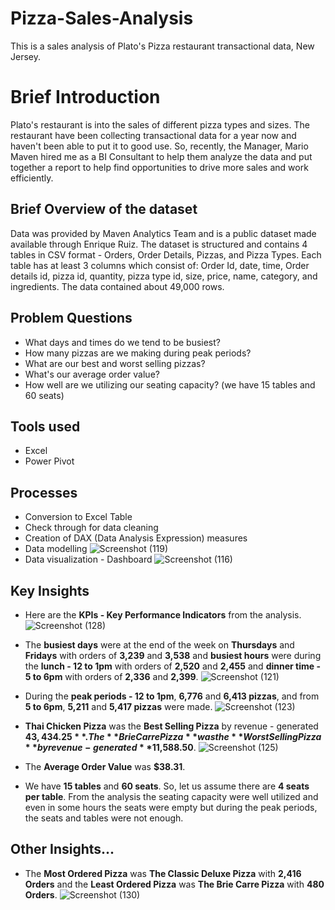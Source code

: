 # Pizza-Sales-Analysis
This is a sales analysis of Plato's Pizza restaurant transactional data, New Jersey.
# Brief Introduction
Plato's restaurant is into the sales of different pizza types and sizes. The restaurant have been collecting transactional data for a year now and haven't been able to put it to good use. So, recently, the Manager, Mario Maven hired me as a BI Consultant to help them analyze the data and put together a report to help find opportunities to drive more sales and work efficiently. 
## Brief Overview of the dataset
Data was provided by Maven Analytics Team and is a public dataset made available through Enrique Ruiz. The dataset is structured and contains 4 tables in CSV format - Orders, Order Details, Pizzas, and Pizza Types. Each table has at least 3 columns which consist of: Order Id, date, time, Order details id, pizza id, quantity, pizza type id, size, price, name, category, and ingredients. The data contained about 49,000 rows.
## Problem Questions
* What days and times do we tend to be busiest?
* How many pizzas are we making during peak periods?
* What are our best and worst selling pizzas?
* What's our average order value?
* How well are we utilizing our seating capacity? (we have 15 tables and 60 seats)
## Tools used
* Excel
* Power Pivot
## Processes
* Conversion to Excel Table
* Check through for data cleaning
* Creation of DAX (Data Analysis Expression) measures
* Data modelling
![Screenshot (119)](https://github.com/SamadTechGuy/Pizza-Sales-Analysis-Report/assets/97789215/d4026580-f1f8-4717-a5c7-51c85eeb78a5)
* Data visualization - Dashboard
![Screenshot (116)](https://github.com/SamadTechGuy/Pizza-Sales-Analysis-Report/assets/97789215/a20596f7-eb80-41b0-b269-a2203290c5e5)
## Key Insights
* Here are the **KPIs - Key Performance Indicators** from the analysis. 
![Screenshot (128)](https://github.com/SamadTechGuy/Pizza-Sales-Analysis-Report/assets/97789215/d8d6690c-be22-4553-ad88-57493679276d)

* The **busiest days** were at the end of the week on **Thursdays** and **Fridays** with orders of **3,239** and **3,538** and **busiest hours** were during the **lunch - 12 to 1pm** with orders of **2,520** and **2,455** and **dinner time - 5 to 6pm** with orders of **2,336** and **2,399**.
![Screenshot (121)](https://github.com/SamadTechGuy/Pizza-Sales-Analysis-Report/assets/97789215/52aaae9c-35a5-4b80-b186-b9893254b75a)

* During the **peak periods - 12 to 1pm**, **6,776** and **6,413 pizzas**, and from **5 to 6pm**, **5,211** and **5,417 pizzas** were made.
![Screenshot (123)](https://github.com/SamadTechGuy/Pizza-Sales-Analysis-Report/assets/97789215/9769693c-15b1-4f61-87a6-08f505765c9a)
* **Thai Chicken Pizza** was the **Best Selling Pizza** by revenue - generated **$43,434.25**. The **Brie Carre Pizza** was the **Worst Selling Pizza** by revenue - generated **$11,588.50**.
![Screenshot (125)](https://github.com/SamadTechGuy/Pizza-Sales-Analysis-Report/assets/97789215/855faa46-37f3-4bfe-92b2-dca817fe438b)
* The **Average Order Value** was **$38.31**.
* We have **15 tables** and **60 seats**. So, let us assume there are **4 seats per table**. From the analysis the seating capacity were well utilized and even in some hours the seats were empty but during the peak periods, the seats and tables were not enough.
## Other Insights...
* The **Most Ordered Pizza** was **The Classic Deluxe Pizza** with **2,416 Orders** and the **Least Ordered Pizza** was **The Brie Carre Pizza** with **480 Orders**.
![Screenshot (130)](https://github.com/SamadTechGuy/Pizza-Sales-Analysis-Report/assets/97789215/f8749e89-f56b-4593-92c1-7c846049d530)



















